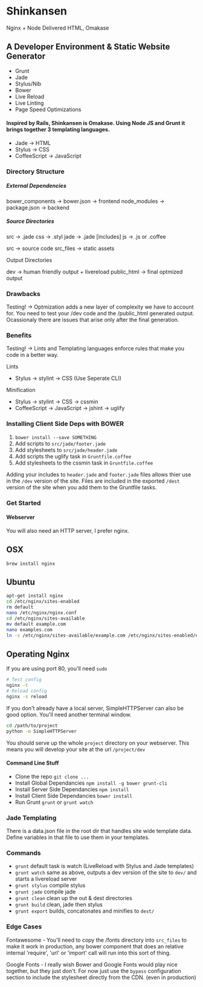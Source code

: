 # Shinkansen

Nginx + Node Delivered HTML, Omakase

## A Developer Environment & Static Website Generator

* Grunt
* Jade
* Stylus/Nib
* Bower
* Live Reload
* Live Linting
* Page Speed Optimizations


#### Inspired by Rails, Shinkansen is Omakase. Using Node JS and Grunt it brings together 3 templating languages.

* Jade -> HTML
* Stylus -> CSS
* CoffeeScript -> JavaScript

### Directory Structure

##### External Dependencies

bower_components -> bower.json -> frontend
node_modules -> package.json -> backend

##### Source Directories

src -> .jade
	css -> .styl
	jade -> .jade [includes]
	js -> .js or .coffee

src -> source code
src_files -> static assets

Output Directories

dev -> human friendly output + livereload
public_html -> final optmized output


### Drawbacks

Testing! -> Optmization adds a new layer of complexity we have to account for. You need to test your /dev code and the /public_html generated output. Ocassionaly there are issues that arise only after the final generation.

### Benefits

Testing! -> Lints and Templating languages enforce rules that make you code in a better way.


Lints

* Stylus -> stylint -> CSS (Use Seperate CLI)


Minification

* Stylus -> stylint -> CSS -> cssmin
* CoffeeScript -> JavaScript -> jshint -> uglify

### Installing Client Side Deps with BOWER

1. `bower install --save SOMETHING`
1. Add scripts to `src/jade/footer.jade`
1. Add stylesheets to `src/jade/header.jade`
1. Add scripts the uglify task in `Gruntfile.coffee`
1. Add stylesheets to the cssmin task in `Gruntfile.coffee`

Adding your includes to `header.jade` and `footer.jade` files allows thier use in the `/dev` version of the site. Files are included in the exported `/dest` version of the site when you add them to the Gruntfile tasks.


### Get Started

#### Webserver

You will also need an HTTP server, I prefer nginx.

## OSX

`brew install nginx`

## Ubuntu

``` bash
apt-get install nginx
cd /etc/nginx/sites-enabled
rm default
nano /etc/nginx/nginx.conf
cd /etc/nginx/sites-available
mv default example.com
nano examples.com
ln -s /etc/nginx/sites-available/example.com /etc/nginx/sites-enabled/example.com
```

## Operating Nginx

If you are using port 80, you'll need `sudo`

``` bash
# Test config
nginx -t
# Reload config
nginx -s reload
```



If you don't already have a local server, SimpleHTTPServer can also be good option. You'll need another terminal window.

```bash
cd /path/to/project
python -m SimpleHTTPServer
```

You should serve up the whole `project` directory on your webserver. This means you will develop your site at the url `/project/dev`

#### Command Line Stuff

* Clone the repo `git clone ...`
* Install Global Dependancies `npm install -g bower grunt-cli`
* Install Server Side Dependancies `npm install`
* Install Client Side Dependancies `bower install`
* Run Grunt `grunt` or `grunt watch`


### Jade Templating

There is a data.json file in the root dir that handles site wide template data. Define variables in that file to use them in your templates.


### Commands

* `grunt` default task is watch (LiveReload with Stylus and Jade templates)
* `grunt watch` same as above, outputs a dev version of the site to `dev/` and starts a livereload server
* `grunt stylus` compile stylus
* `grunt jade` compile jade
* `grunt clean` clean up the out & dest directories
* `grunt build` clean, jade then stylus
* `grunt export` builds, concatonates and minifies to `dest/`


### Edge Cases

Fontawesome - You'll need to copy the /fonts directory into `src_files` to make it work in production, any bower component that does an relative internal 'require', 'url' or 'import' call will run into this sort of thing.

Google Fonts - I really wish Bower and Google Fonts would play nice together, but they just don't. For now just use the `bypass` configuration section to include the stylesheet directly from the CDN. (even in production)
